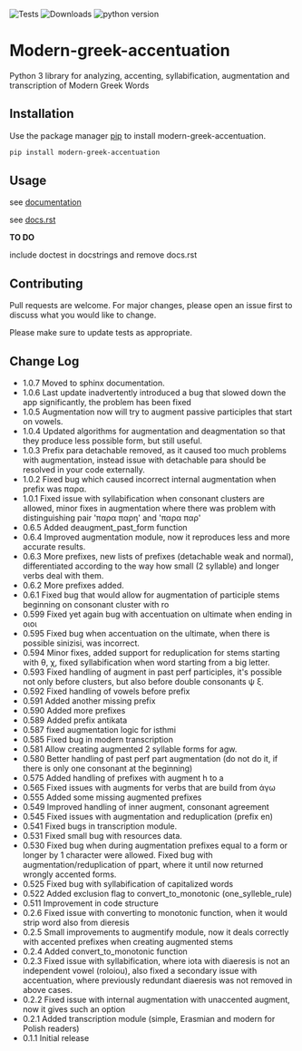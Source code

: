 ![Tests](https://github.com/PicusZeus/modern_greek_accentuation/actions/workflows/tests.yml/badge.svg)
![Downloads](https://img.shields.io/pypi/dm/modern-greek-accentuation)
![python version](https://img.shields.io/pypi/pyversions/modern-greek-accentuation)

[//]: # (![GitHub License]&#40;https://img.shields.io/github/license/picuszeus/modern-greek-accentuation&#41;)

# Modern-greek-accentuation

Python 3 library for analyzing, accenting, syllabification, augmentation and transcription of Modern Greek Words

## Installation

Use the package manager [pip](https://pip.pypa.io/en/stable/) to install modern-greek-accentuation.

```bash
pip install modern-greek-accentuation
```

## Usage

see [documentation](https://github.com/PicusZeus/modern_greek_accentuation/docs/_build/html/index.html)

see [docs.rst](https://github.com/PicusZeus/modern_greek_accentuation/blob/master/docs.rst)

**TO DO**

include doctest in docstrings and remove docs.rst


## Contributing
Pull requests are welcome. For major changes, please open an issue first to discuss what you would like to change.

Please make sure to update tests as appropriate.

## Change Log
 * 1.0.7 Moved to sphinx documentation.
 * 1.0.6 Last update inadvertently introduced a bug that slowed down the app significantly, the problem has been fixed
 * 1.0.5 Augmentation now will try to augment passive participles that start on vowels.
 * 1.0.4 Updated algorithms for augmentation and deagmentation so that they produce less possible form, but still useful.
 * 1.0.3 Prefix para detachable removed, as it caused too much problems with augmentation, instead issue with detachable para should be resolved in your code externally.
 * 1.0.2 Fixed bug which caused incorrect internal augmentation when prefix was παρα.
 * 1.0.1 Fixed issue with syllabification when consonant clusters are allowed, minor fixes in augmentation where there was problem with distinguishing pair 'παρα παρη' and 'παρα παρ' 
 * 0.6.5 Added deaugment_past_form function
 * 0.6.4 Improved augmentation module, now it reproduces less and more accurate results.
 * 0.6.3 More prefixes, new lists of prefixes (detachable weak and normal), differentiated according to the way how small (2 syllable) and longer verbs deal with them.
 * 0.6.2 More prefixes added.
 * 0.6.1 Fixed bug that would allow for augmentation of participle stems beginning on consonant cluster with ro
 * 0.599 Fixed yet again bug with accentuation on ultimate when ending in οιοι
 * 0.595 Fixed bug when accentuation on the ultimate, when there is possible sinizisi, was incorrect.
 * 0.594 Minor fixes, added support for reduplication for stems starting with θ, χ, fixed syllabification when word starting from a big letter.
 * 0.593 Fixed handling of augment in past perf participles, it's possible not only before clusters, but also before double consonants ψ ξ.
 * 0.592 Fixed handling of vowels before prefix
 * 0.591 Added another missing prefix
 * 0.590 Added more prefixes
 * 0.589 Added prefix antikata
 * 0.587 fixed augmentation logic for isthmi
 * 0.585 Fixed bug in modern transcription
 * 0.581 Allow creating augmented 2 syllable forms for agw.
 * 0.580 Better handling of past perf part augmentation (do not do it, if there is only one consonant at the beginning)
 * 0.575 Added handling of prefixes with augment h to a
 * 0.565 Fixed issues with augments for verbs that are build from άγω
 * 0.555 Added some missing augmented prefixes
 * 0.549 Improved handling of inner augment, consonant agreement
 * 0.545 Fixed issues with augmentation and reduplication (prefix en)
 * 0.541 Fixed bugs in transcription module.
 * 0.531 Fixed small bug with resources data.
 * 0.530 Fixed bug when during augmentation prefixes equal to a form or longer by 1 character were allowed. Fixed bug with augmentation/reduplication of ppart, where it until now returned wrongly accented forms.
 * 0.525 Fixed bug with syllabification of capitalized words
 * 0.522 Added exclusion flag to convert_to_monotonic (one_sylleble_rule)
 * 0.511 Improvement in code structure
 * 0.2.6 Fixed issue with converting to monotonic function, when it would strip word also from dieresis
 * 0.2.5 Small improvements to augmentify module, now it deals correctly with accented prefixes when creating augmented stems
 * 0.2.4 Added convert_to_monotonic function
 * 0.2.3 Fixed issue with syllabification, where iota with diaeresis is not an independent vowel (roloiou), also fixed a secondary issue with accentuation, where previously redundant diaeresis was not removed in above cases.
 * 0.2.2 Fixed issue with internal augmentation with unaccented augment, now it gives such an option
 * 0.2.1 Added transcription module (simple, Erasmian and modern for Polish readers)
 * 0.1.1 Initial release

